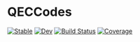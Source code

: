 # QECCodes

[![Stable](https://img.shields.io/badge/docs-stable-blue.svg)](https://nzy1997.github.io/QECCodes.jl/stable/)
[![Dev](https://img.shields.io/badge/docs-dev-blue.svg)](https://nzy1997.github.io/QECCodes.jl/dev/)
[![Build Status](https://github.com/nzy1997/QECCodes.jl/actions/workflows/CI.yml/badge.svg?branch=main)](https://github.com/nzy1997/QECCodes.jl/actions/workflows/CI.yml?query=branch%3Amain)
[![Coverage](https://codecov.io/gh/nzy1997/QECCodes.jl/branch/main/graph/badge.svg)](https://codecov.io/gh/nzy1997/QECCodes.jl)
